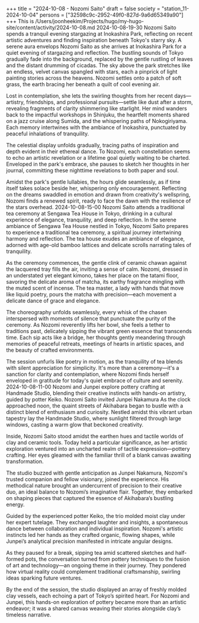 +++
title = "2024-10-08 - Nozomi Saito"
draft = false
society = "station_11-2024-10-04"
persons = ["32598c9c-2952-49f0-827d-9a6d65349a90"]
+++
This is /Users/joonheekim/Projects/hugo/my-hugo-site/content/activity/2024-10-08.md
2024-10-08-19-30
Nozomi Saito spends a tranquil evening stargazing at Inokashira Park, reflecting on recent artistic adventures and finding inspiration beneath Tokyo's starry sky.
A serene aura envelops Nozomi Saito as she arrives at Inokashira Park for a quiet evening of stargazing and reflection. The bustling sounds of Tokyo gradually fade into the background, replaced by the gentle rustling of leaves and the distant drumming of cicadas. The sky above the park stretches like an endless, velvet canvas spangled with stars, each a pinprick of light painting stories across the heavens. Nozomi settles onto a patch of soft grass, the earth bracing her beneath a quilt of cool evening air.

Lost in contemplation, she lets the swirling thoughts from her recent days—artistry, friendships, and professional pursuits—settle like dust after a storm, revealing fragments of clarity shimmering like starlight. Her mind wanders back to the impactful workshops in Shinjuku, the heartfelt moments shared on a jazz cruise along Sumida, and the whispering paths of Nokogiriyama. Each memory intertwines with the ambiance of Inokashira, punctuated by peaceful inhalations of tranquility.

The celestial display unfolds gradually, tracing paths of inspiration and depth evident in their ethereal dance. To Nozomi, each constellation seems to echo an artistic revelation or a lifetime goal quietly waiting to be charted. Enveloped in the park's embrace, she pauses to sketch her thoughts in her journal, committing these nighttime revelations to both paper and soul.

Amidst the park's gentle lullabies, the hours glide seamlessly, as if time itself takes solace beside her, whispering only encouragement. Reflecting on the dreams swaddled in emotion and drawn from creativity's wellspring, Nozomi finds a renewed spirit, ready to face the dawn with the resilience of the stars overhead.
2024-10-08-15-00
Nozomi Saito attends a traditional tea ceremony at Sengawa Tea House in Tokyo, drinking in a cultural experience of elegance, tranquility, and deep reflection.
In the serene ambiance of Sengawa Tea House nestled in Tokyo, Nozomi Saito prepares to experience a traditional tea ceremony, a spiritual journey intertwining harmony and reflection. The tea house exudes an ambiance of elegance, adorned with age-old bamboo lattices and delicate scrolls narrating tales of tranquility.

As the ceremony commences, the gentle clink of ceramic chawan against the lacquered tray fills the air, inviting a sense of calm. Nozomi, dressed in an understated yet elegant kimono, takes her place on the tatami floor, savoring the delicate aroma of matcha, its earthy fragrance mingling with the muted scent of incense. The tea master, a lady with hands that move like liquid poetry, pours the matcha with precision—each movement a delicate dance of grace and elegance.

The choreography unfolds seamlessly, every whisk of the chasen interspersed with moments of silence that punctuate the purity of the ceremony. As Nozomi reverently lifts her bowl, she feels a tether to traditions past, delicately sipping the vibrant green essence that transcends time. Each sip acts like a bridge, her thoughts gently meandering through memories of peaceful retreats, meetings of hearts in artistic spaces, and the beauty of crafted environments.

The session unfurls like poetry in motion, as the tranquility of tea blends with silent appreciation for simplicity. It's more than a ceremony—it's a sanction for clarity and contemplation, where Nozomi finds herself enveloped in gratitude for today's quiet embrace of culture and serenity.
2024-10-08-11-00
Nozomi and Junpei explore pottery crafting at Handmade Studio, blending their creative instincts with hands-on artistry, guided by potter Keiko.
Nozomi Saito invited Junpei Nakamura
As the clock approached noon, the quaint streets of Akihabara began to bustle with a distinct blend of enthusiasm and curiosity. Nestled amidst this vibrant urban tapestry lay the Handmade Studio, where sunlight filtered through large windows, casting a warm glow that beckoned creativity.

Inside, Nozomi Saito stood amidst the earthen hues and tactile worlds of clay and ceramic tools. Today held a particular significance, as her artistic exploration ventured into an uncharted realm of tactile expression—pottery crafting. Her eyes gleamed with the familiar thrill of a blank canvas awaiting transformation.

The studio buzzed with gentle anticipation as Junpei Nakamura, Nozomi's trusted companion and fellow visionary, joined the experience. His methodical nature brought an undercurrent of precision to their creative duo, an ideal balance to Nozomi’s imaginative flair. Together, they embarked on shaping pieces that captured the essence of Akihabara’s bustling energy.

Guided by the experienced potter Keiko, the trio molded moist clay under her expert tutelage. They exchanged laughter and insights, a spontaneous dance between collaboration and individual inspiration. Nozomi's artistic instincts led her hands as they crafted organic, flowing shapes, while Junpei’s analytical precision manifested in intricate angular designs.

As they paused for a break, sipping tea amid scattered sketches and half-formed pots, the conversation turned from pottery techniques to the fusion of art and technology—an ongoing theme in their journey. They pondered how virtual reality could complement traditional craftsmanship, swirling ideas sparking future ventures.

By the end of the session, the studio displayed an array of freshly molded clay vessels, each echoing a part of Tokyo’s spirited heart. For Nozomi and Junpei, this hands-on exploration of pottery became more than an artistic endeavor; it was a shared canvas weaving their stories alongside clay’s timeless narrative.
